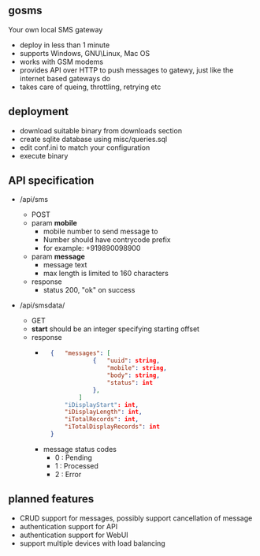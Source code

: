 gosms
-----

Your own local SMS gateway

- deploy in less than 1 minute
- supports Windows, GNU\Linux, Mac OS
- works with GSM modems
- provides API over HTTP to push messages to gatewy, just like the internet based gateways do
- takes care of queing, throttling, retrying etc

deployment
----------
- download suitable binary from downloads section
- create sqlite database using misc/queries.sql
- edit conf.ini to match your configuration
- execute binary

API specification
------------------
- /api/sms
    - POST
    - param **mobile**
        - mobile number to send message to
        - Number should have contrycode prefix
        - for example: +919890098900
    - param **message**
        - message text
        - max length is limited to 160 characters
    - response
        - status 200, "ok" on success

- /api/smsdata/<start>
    - GET
    - **start** should be an integer specifying starting offset
    - response
        - ```json
            {   "messages": [   
                        {   "uuid": string,
                            "mobile": string,
                            "body": string,
                            "status": int
                        },
                    ]
                "iDisplayStart": int,
                "iDisplayLength": int,
                "iTotalRecords": int,
                "iTotalDisplayRecords": int
            }
          ```
        - message status codes
            - 0 : Pending
            - 1 : Processed
            - 2 : Error
            
planned features
-------
- CRUD support for messages, possibly support cancellation of message
- authentication support for API
- authentication support for WebUI
- support multiple devices with load balancing



